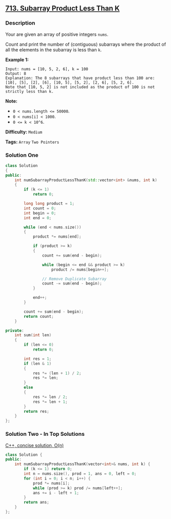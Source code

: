 ## [713. Subarray Product Less Than K](https://leetcode.com/problems/subarray-product-less-than-k/description/)

### Description

Your are given an array of positive integers `nums`.

Count and print the number of (contiguous) subarrays where the product of all the elements in the subarray is less than `k`.

**Example 1:**

```
Input: nums = [10, 5, 2, 6], k = 100
Output: 8
Explanation: The 8 subarrays that have product less than 100 are: [10], [5], [2], [6], [10, 5], [5, 2], [2, 6], [5, 2, 6].
Note that [10, 5, 2] is not included as the product of 100 is not strictly less than k.

```

**Note:**

- `0 < nums.length <= 50000`.
- `0 < nums[i] < 1000`.
- `0 <= k < 10^6`.

**Difficulty:** `Medium`

**Tags:** `Array` `Two Pointers`

### Solution One

```c++
class Solution
{
public:
    int numSubarrayProductLessThanK(std::vector<int> &nums, int k)
    {
        if (k <= 1)
            return 0;

        long long product = 1;
        int count = 0;
        int begin = 0;
        int end = 0;

        while (end < nums.size())
        {
            product *= nums[end];

            if (product >= k)
            {
                count += sum(end - begin);

                while (begin <= end && product >= k)
                    product /= nums[begin++];

                // Remove Duplicate Subarray
                count -= sum(end - begin);
            }

            end++;
        }

        count += sum(end - begin);
        return count;
    }

private:
    int sum(int len)
    {
        if (len <= 0)
            return 0;

        int res = 1;
        if (len & 1)
        {
            res *= (len + 1) / 2;
            res *= len;
        }
        else
        {
            res *= len / 2;
            res *= len + 1;
        }
        return res;
    }
};
```

### Solution Two - In Top Solutions

[C++, concise solution, O(n)](https://discuss.leetcode.com/topic/107978/c-concise-solution-o-n)

```c++
class Solution {
public:
    int numSubarrayProductLessThanK(vector<int>& nums, int k) {
        if (k <= 1) return 0;
        int n = nums.size(), prod = 1, ans = 0, left = 0;
        for (int i = 0; i < n; i++) {
            prod *= nums[i];
            while (prod >= k) prod /= nums[left++];
            ans += i - left + 1;
        }
        return ans;
    }
};
```
